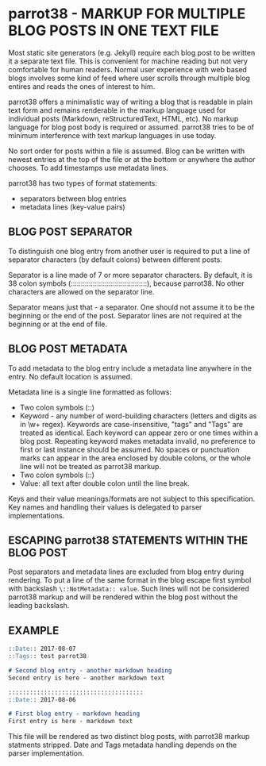 # parrot38 - MARKUP FOR MULTIPLE BLOG POSTS IN ONE TEXT FILE

Most static site generators (e.g. Jekyll) require each blog post to be
written it a separate text file. This is convenient for machine reading
but not very comfortable for human readers. Normal user experience with
web based blogs involves some kind of feed where user scrolls through
multiple blog entires and reads the ones of interest to him.

parrot38 offers a minimalistic way of writing a blog that is readable in
plain text form and remains renderable in the markup language used
for individual posts (Markdown, reStructuredText, HTML, etc). No markup
language for blog post body is required or assumed. parrot38 tries to be
of minimum interference with text markup languages in use today.

No sort order for posts within a file is assumed. Blog can be written with
newest entries at the top of the file or at the bottom or anywhere the
author chooses. To add timestamps use metadata lines.

parrot38 has two types of format statements:
- separators between blog entries
- metadata lines (key-value pairs)


## BLOG POST SEPARATOR

To distinguish one blog entry from another user is required to put a line
of separator characters (by default colons) between different posts.

Separator is a line made of 7 or more separator characters. By default,
it is 38 colon symbols (::::::::::::::::::::::::::::::::::::::), because
parrot38. No other characters are allowed on the separator line.

Separator means just that - a separator. One should not assume it to be
the beginning or the end of the post. Separator lines are not required at
the beginning or at the end of file.


## BLOG POST METADATA

To add metadata to the blog entry include a metadata line anywhere in the
entry. No default location is assumed.

Metadata line is a single line formatted as follows:
- Two colon symbols (::)
- Keyword - any number of word-building characters (letters and digits
  as in \w+ regex).
  Keywords are case-insensitive, "tags" and "Tags" are treated as identical.
  Each keyword can appear zero or one times within a blog post.
  Repeating keyword makes metadata invalid, no preference to first or last
  instance should be assumed.
  No spaces or punctuation marks can appear in the area enclosed by double
  colons, or the whole line will not be treated as parrot38 markup.
- Two colon symbols (::)
- Value: all text after double colon until the line break.

Keys and their value meanings/formats are not subject to this specification.
Key names and handling their values is delegated to parser implementations.


## ESCAPING parrot38 STATEMENTS WITHIN THE BLOG POST

Post separators and metadata lines are excluded from blog entry during
rendering. To put a line of the same format in the blog escape first symbol
with backslash `\::NotMetadata:: value`. Such lines will not be considered
parrot38 markup and will be rendered within the blog post without the leading
backslash.


## EXAMPLE

```markdown
::Date:: 2017-08-07
::Tags:: test parrot38

# Second blog entry - another markdown heading
Second entry is here - another markdown text

::::::::::::::::::::::::::::::::::::::
::Date:: 2017-08-06

# First blog entry - markdown heading
First entry is here - markdown text
```

This file will be rendered as two distinct blog posts, with parrot38 markup
statments stripped. Date and Tags metadata handling depends on the parser
implementation.
